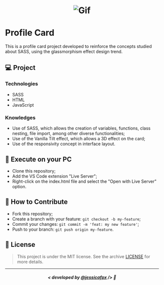 <h1 align="center">
    <img src="./assets/profile-card.gif" alt="Gif"/>
</h1>


# Profile Card
This is a profile card project developed to reinforce the concepts studied about SASS, using the glassmorphism effect design trend.

## 💻 Project

### Technologies
- SASS
- HTML
- JavaScript

### Knowledges
- Use of SASS, which allows the creation of variables, functions, class nesting, file import, among other diverse functionalities;
- Use of the Vanilla Tilt effect, which allows a 3D effect on the card;
- Use of the responsivity concept in interface layout.


## 🔧 Execute on your PC

- Clone this repository;
- Add the VS Code extension "Live Server";
- Right-click on the index.html file and select the "Open with Live Server" option.


## 🤔 How to Contribute

- Fork this repository;
- Create a branch with your feature: `git checkout -b my-feature`;
- Commit your changes: `git commit -m 'feat: my new feature'`;
- Push to your branch: `git push origin my-feature`.

## 📜 License

> This project is under the MIT license. See the archive [LICENSE](https://github.com/jessicafpx/profile-card/blob/main/LICENSE.md) for more details.

--- 

##### <p align="center"> <strong> < developed by <a href="https://github.com/jessicafpx"> @jessicafpx</a> /> </strong> 👋
